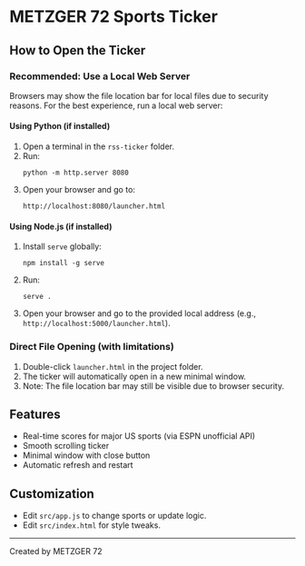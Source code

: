 # METZGER 72 Sports Ticker

## How to Open the Ticker

### Recommended: Use a Local Web Server
Browsers may show the file location bar for local files due to security reasons. For the best experience, run a local web server:

#### Using Python (if installed)
1. Open a terminal in the `rss-ticker` folder.
2. Run:
   ```
   python -m http.server 8080
   ```
3. Open your browser and go to:
   ```
   http://localhost:8080/launcher.html
   ```

#### Using Node.js (if installed)
1. Install `serve` globally:
   ```
   npm install -g serve
   ```
2. Run:
   ```
   serve .
   ```
3. Open your browser and go to the provided local address (e.g., `http://localhost:5000/launcher.html`).

### Direct File Opening (with limitations)
1. Double-click `launcher.html` in the project folder.
2. The ticker will automatically open in a new minimal window.
3. Note: The file location bar may still be visible due to browser security.

## Features
- Real-time scores for major US sports (via ESPN unofficial API)
- Smooth scrolling ticker
- Minimal window with close button
- Automatic refresh and restart

## Customization
- Edit `src/app.js` to change sports or update logic.
- Edit `src/index.html` for style tweaks.

---
Created by METZGER 72
